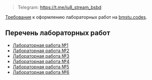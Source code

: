 > Telegram: https://t.me/iu8_stream_bsbd

[Требования](Требования-к-оформлению) к оформлению лабораторных работ на [bmstu.codes](https://bmstu.codes).

## Перечень лабораторных работ
- [Лабораторная работа №1](Лабораторная-работа-№1)
- [Лабораторная работа №2](Лабораторная-работа-№2)
- [Лабораторная работа №3](Лабораторная-работа-№3)
- [Лабораторная работа №4](Лабораторная-работа-№4)
- [Лабораторная работа №5](Лабораторная-работа-№5)
- [Лабораторная работа №6](Лабораторная-работа-№6)
